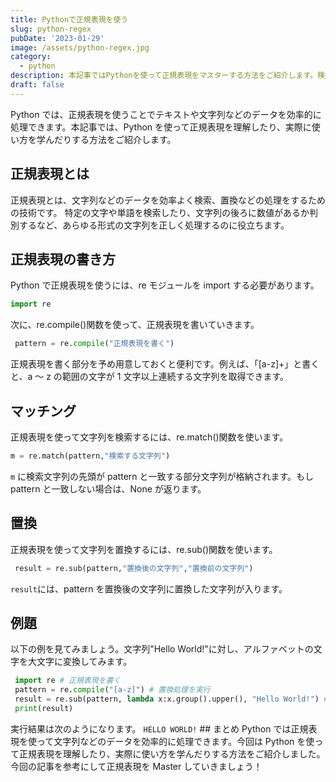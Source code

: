 ```yaml
---
title: Pythonで正規表現を使う
slug: python-regex
pubDate: '2023-01-29'
image: /assets/python-regex.jpg
category:
  - python
description: 本記事ではPythonを使って正規表現をマスターする方法をご紹介します。検索や置換などの処理を効率的に行いましょう！
draft: false
---
```


Python では、正規表現を使うことでテキストや文字列などのデータを効率的に処理できます。本記事では、Python を使って正規表現を理解したり、実際に使い方を学んだりする方法をご紹介します。

## 正規表現とは

正規表現とは、文字列などのデータを効率よく検索、置換などの処理をするための技術です。 特定の文字や単語を検索したり、文字列の後ろに数値があるか判別するなど、あらゆる形式の文字列を正しく処理するのに役立ちます。

## 正規表現の書き方

Python で正規表現を使うには、re モジュールを import する必要があります。

```python
import re
```

次に、re.compile()関数を使って、正規表現を書いていきます。

```python
 pattern = re.compile("正規表現を書く")
```

正規表現を書く部分を予め用意しておくと便利です。例えば、「[a-z]+」と書くと、a ～ z の範囲の文字が 1 文字以上連続する文字列を取得できます。

## マッチング

正規表現を使って文字列を検索するには、re.match()関数を使います。

```python
m = re.match(pattern,"検索する文字列")
```

`m` に検索文字列の先頭が pattern と一致する部分文字列が格納されます。もし pattern と一致しない場合は、None が返ります。

## 置換

正規表現を使って文字列を置換するには、re.sub()関数を使います。

```python
 result = re.sub(pattern,"置換後の文字列","置換前の文字列")
```

`result`には、pattern を置換後の文字列に置換した文字列が入ります。

## 例題

以下の例を見てみましょう。文字列"Hello World!"に対し、アルファベットの文字を大文字に変換してみます。

```python
 import re # 正規表現を書く
 pattern = re.compile("[a-z]") # 置換処理を実行
 result = re.sub(pattern, lambda x:x.group().upper(), "Hello World!") # 結果を表示
 print(result)
```

実行結果は次のようになります。 `HELLO WORLD!` ## まとめ Python では正規表現を使って文字列などのデータを効率的に処理できます。今回は Python を使って正規表現を理解したり、実際に使い方を学んだりする方法をご紹介しました。 今回の記事を参考にして正規表現を Master していきましょう！
